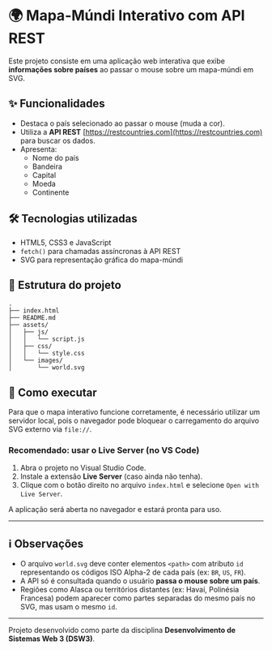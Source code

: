 # 🌍 Mapa-Múndi Interativo com API REST

Este projeto consiste em uma aplicação web interativa que exibe **informações sobre países** ao passar o mouse sobre um mapa-múndi em SVG.

## ✨ Funcionalidades

- Destaca o país selecionado ao passar o mouse (muda a cor).
- Utiliza a **API REST** [https://restcountries.com](https://restcountries.com) para buscar os dados.
- Apresenta:
  - Nome do país
  - Bandeira
  - Capital
  - Moeda
  - Continente

## 🛠 Tecnologias utilizadas

- HTML5, CSS3 e JavaScript
- `fetch()` para chamadas assíncronas à API REST
- SVG para representação gráfica do mapa-múndi

## 📁 Estrutura do projeto

```
.
├── index.html
├── README.md
├── assets/
│   ├── js/
│   │   └── script.js
│   ├── css/
│   │   └── style.css
│   └── images/
│       └── world.svg
```

## 🚀 Como executar

Para que o mapa interativo funcione corretamente, é necessário utilizar um servidor local, pois o navegador pode bloquear o carregamento do arquivo SVG externo via `file://`.

### Recomendado: usar o **Live Server** (no VS Code)

1. Abra o projeto no Visual Studio Code.
2. Instale a extensão **Live Server** (caso ainda não tenha).
3. Clique com o botão direito no arquivo `index.html` e selecione `Open with Live Server`.

A aplicação será aberta no navegador e estará pronta para uso.

---

## ℹ️ Observações

- O arquivo `world.svg` deve conter elementos `<path>` com atributo `id` representando os códigos ISO Alpha-2 de cada país (ex: `BR`, `US`, `FR`).
- A API só é consultada quando o usuário **passa o mouse sobre um país**.
- Regiões como Alasca ou territórios distantes (ex: Havaí, Polinésia Francesa) podem aparecer como partes separadas do mesmo país no SVG, mas usam o mesmo `id`.

---

Projeto desenvolvido como parte da disciplina **Desenvolvimento de Sistemas Web 3 (DSW3)**.

